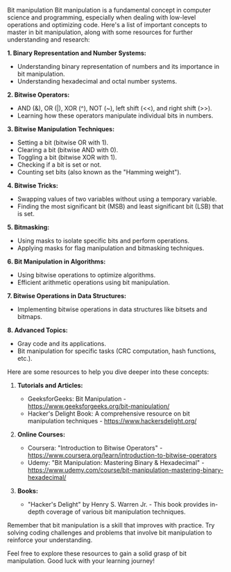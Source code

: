  Bit manipulation
 Bit manipulation is a fundamental concept in computer science and programming, especially when dealing with low-level operations and optimizing code. Here's a list of important concepts to master in bit manipulation, along with some resources for further understanding and research:

**1. Binary Representation and Number Systems:**
   - Understanding binary representation of numbers and its importance in bit manipulation.
   - Understanding hexadecimal and octal number systems.

**2. Bitwise Operators:**
   - AND (&), OR (|), XOR (^), NOT (~), left shift (<<), and right shift (>>).
   - Learning how these operators manipulate individual bits in numbers.

**3. Bitwise Manipulation Techniques:**
   - Setting a bit (bitwise OR with 1).
   - Clearing a bit (bitwise AND with 0).
   - Toggling a bit (bitwise XOR with 1).
   - Checking if a bit is set or not.
   - Counting set bits (also known as the "Hamming weight").

**4. Bitwise Tricks:**
   - Swapping values of two variables without using a temporary variable.
   - Finding the most significant bit (MSB) and least significant bit (LSB) that is set.

**5. Bitmasking:**
   - Using masks to isolate specific bits and perform operations.
   - Applying masks for flag manipulation and bitmasking techniques.

**6. Bit Manipulation in Algorithms:**
   - Using bitwise operations to optimize algorithms.
   - Efficient arithmetic operations using bit manipulation.

**7. Bitwise Operations in Data Structures:**
   - Implementing bitwise operations in data structures like bitsets and bitmaps.

**8. Advanced Topics:**
   - Gray code and its applications.
   - Bit manipulation for specific tasks (CRC computation, hash functions, etc.).

Here are some resources to help you dive deeper into these concepts:

1. **Tutorials and Articles:**
   - GeeksforGeeks: Bit Manipulation - https://www.geeksforgeeks.org/bit-manipulation/
   - Hacker's Delight Book: A comprehensive resource on bit manipulation techniques - https://www.hackersdelight.org/

2. **Online Courses:**
   - Coursera: "Introduction to Bitwise Operators" - https://www.coursera.org/learn/introduction-to-bitwise-operators
   - Udemy: "Bit Manipulation: Mastering Binary & Hexadecimal" - https://www.udemy.com/course/bit-manipulation-mastering-binary-hexadecimal/

3. **Books:**
   - "Hacker's Delight" by Henry S. Warren Jr. - This book provides in-depth coverage of various bit manipulation techniques.

Remember that bit manipulation is a skill that improves with practice. Try solving coding challenges and problems that involve bit manipulation to reinforce your understanding.

Feel free to explore these resources to gain a solid grasp of bit manipulation. Good luck with your learning journey!

